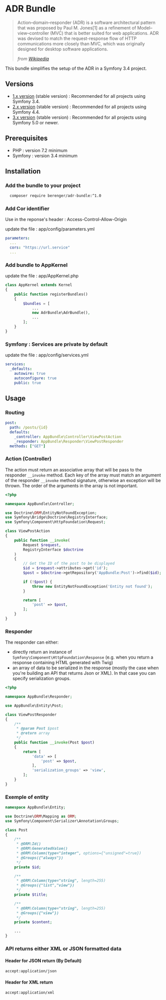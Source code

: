 # ADR Bundle

> Action–domain–responder (ADR) is a software architectural pattern that was
> proposed by Paul M. Jones[1] as a refinement of Model–view–controller (MVC)
> that is better suited for web applications.
> ADR was devised to match the request-response flow of HTTP communications
> more closely than MVC, which was originally designed for desktop software applications.
>
> _from [Wikipedia](https://en.wikipedia.org/wiki/Action%E2%80%93domain%E2%80%93responder "https://en.wikipedia.org/wiki/Action%E2%80%93domain%E2%80%93responder")_

This bundle simplifies the setup of the ADR in a Symfony 3.4 project.

## Versions

- [1.x version](https://github.com/Berenger/AdrBundle/tree/1.x)
  (stable version) : Recommended for all projects using Symfony 3.4.
- [2.x version](https://github.com/Berenger/AdrBundle/tree/2.x)
  (stable version) : Recommended for all projects using Symfony 4.4.
- [3.x version](https://github.com/Berenger/AdrBundle/tree/master)
  (stable version) : Recommended for all projects using Symfony 5.0 or newer.

## Prerequisites

- PHP : version 7.2 minimum
- Symfony : version 3.4 minimum

## Installation

### Add the bundle to your project

```bash
  composer require berenger/adr-bundle:^1.0
```

### Add Cor identifier

Use in the reponse's header : Access-Control-Allow-Origin

update the file : app/config/parameters.yml

```yaml
parameters:
  ...
  cors: "https://url.service"
  ...
```

### Add bundle to AppKernel

update the file : app/AppKernel.php

```php
class AppKernel extends Kernel
{
    public function registerBundles()
    {
        $bundles = [
            ...
            new AdrBundle\AdrBundle(),
            ...
        ];
    }
}
```

### Symfony : Services are private by default

update the file : app/config/services.yml

```yaml
services:
  _defaults:
    autowire: true
    autoconfigure: true
    public: true
```

## Usage

### Routing

```yaml
post:
  path: /posts/{id}
  defaults:
    _controller: AppBundle\Controller\ViewPostAction
    _responder: AppBundle\Responder\ViewPostResponder
  methods: ["GET"]
```

### Action (Controller)

The action must return an associative array that will be pass to the responder `__invoke` method.
Each key of the array must match an argument of the responder `__invoke` method signature,
otherwise an exception will be thrown. The order of the arguments in the array is not important.

```php
<?php

namespace AppBundle\Controller;

use Doctrine\ORM\EntityNotFoundException;
use Symfony\Bridge\Doctrine\RegistryInterface;
use Symfony\Component\HttpFoundation\Request;

class ViewPostAction
{
    public function __invoke(
        Request $request,
        RegistryInterface $doctrine
    )
    {
        // Get the ID of the post to be displayed
        $id = $request->attributes->get('id');
        $post = $doctrine->getRepository('AppBundle:Post')->find($id);

        if (!$post) {
            throw new EntityNotFoundException('Entity not found');
        }

        return [
            'post' => $post,
        ];
    }
}
```

### Responder

The responder can either:

- directly return an instance of `Symfony\Component\HttpFoundation\Response` (e.g. when you return a response containing HTML generated with Twig)
- an array of data to be serialized in the response (mostly the case when you're building an API that returns Json or XML). In that case you can specify serialization groups.

```php
<?php

namespace AppBundle\Responder;

use AppBundle\Entity\Post;

class ViewPostResponder
{
    /**
     * @param Post $post
     * @return array
     */
    public function __invoke(Post $post)
    {
        return [
            'data' => [
                'post' => $post,
            ],
            'serialization_groups' => 'view',
        ];
    }
}
```

### Exemple of entity

```php
namespace AppBundle\Entity;

use Doctrine\ORM\Mapping as ORM;
use Symfony\Component\Serializer\Annotation\Groups;

class Post
{
    /**
     * @ORM\Id()
     * @ORM\GeneratedValue()
     * @ORM\Column(type="integer", options={"unsigned"=true})
     * @Groups({"always"})
     */
    private $id;

    /**
     * @ORM\Column(type="string", length=255)
     * @Groups({"list","view"})
     */
    private $title;

    /**
     * @ORM\Column(type="string", length=255)
     * @Groups({"view"})
     */
    private $content;

    ...
}
```

### API returns either XML or JSON formatted data

#### Header for JSON return (By Default)

```
accept:application/json
```

#### Header for XML return

```
accept:application/xml
```
